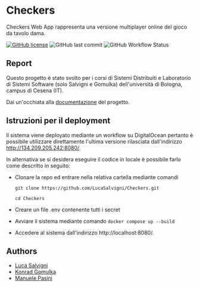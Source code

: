 # Checkers
Checkers Web App rappresenta una versione multiplayer online del gioco da tavolo dama. 

[![GitHub license](https://img.shields.io/github/license/LucaSalvigni/Checkers)](https://github.com/LucaSalvigni/Checkers/blob/main/LICENSE)
![GitHub last commit](https://img.shields.io/github/last-commit/LucaSalvigni/Checkers)
![GitHub Workflow Status](https://img.shields.io/github/workflow/status/LucaSalvigni/Checkers/Delivery)

## Report
Questo progetto è stato svolto per i corsi di Sistemi Distribuiti e Laboratorio di Sistemi Software (solo Salvigni e Gomulka) dell'università di Bologna, campus di Cesena (IT).

Dai un'occhiata alla [documentazione](https://github.com/LucaSalvigni/Checkers/blob/main/doc/Checkers_final_report.pdf) del progetto.

## Istruzioni per il deployment
Il sistema viene deployato mediante un workflow su DigitalOcean pertanto è possibile utilizzare direttamente l'ultima versione rilasciata dall'indirizzo http://134.209.205.242:8080/.

In alternativa se si desidera eseguire il codice in locale è possibile farlo come descritto in seguito:
- Clonare la repo ed entrare nella relativa cartella mediante comandi

    `git clone https://github.com/LucaSalvigni/Checkers.git`

    `cd Checkers`
- Creare un file .env contenente tutti i secret

- Avviare il sistema mediante comando 
    `docker compose up --build`
- Accedere al sistema dall'indirizzo http://localhost:8080/.

## Authors
* [Luca Salvigni](https://github.com/LucaSalvigni)
* [Konrad Gomulka](https://github.com/mcnuggetboii)
* [Manuele Pasini](https://github.com/ManuelePasini)
